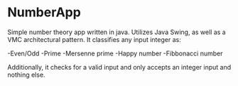 # NumberApp

Simple number theory app written in java. Utilizes Java Swing, as well as a VMC architectural pattern. It classifies any input integer as:

-Even/Odd
-Prime
-Mersenne prime
-Happy number
-Fibbonacci number

Additionally, it checks for a valid input and only accepts an integer input and nothing else.
